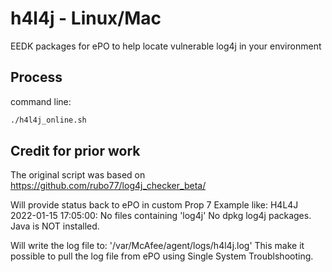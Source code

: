 # h4l4j - Linux/Mac
EEDK packages for ePO to help locate vulnerable log4j in your environment

## Process

command line:
```bash 
./h4l4j_online.sh 
```

## Credit for prior work

The original script was based on https://github.com/rubo77/log4j_checker_beta/


Will provide status back to ePO in custom Prop 7
Example like:
H4L4J 2022-01-15 17:05:00: No files containing 'log4j' No dpkg log4j packages. Java is NOT installed.

Will write the log file to: '/var/McAfee/agent/logs/h4l4j.log'
This make it possible to pull the log file from ePO using Single System Troublshooting.
